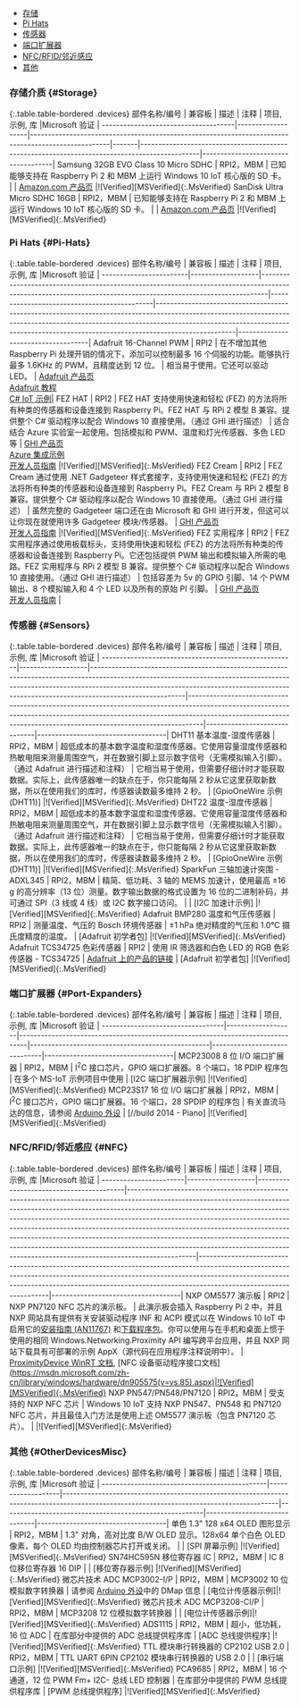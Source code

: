 
- [存储](#Storage)
- [Pi Hats](#Pi-Hats)
- [传感器](#Sensors)
- [端口扩展器](#Port-Expanders)
- [NFC/RFID/邻近感应](#NFC)
- [其他](#OtherDevicesMisc)

### 存储介质 {\#Storage}

{:.table.table-bordered .devices}
部件名称/编号 | 兼容板 | 描述 | 注释 | 项目, 示例, 库 |Microsoft 验证 |
-------------------------------------|-------------------|----------------------------------------------------------------------------------------------------|-------|----------------------------------------------------------------------------------------------|------------------------------------|
Samsung 32GB EVO Class 10 Micro SDHC | RPI2，MBM | 已知能够支持在 Raspberry Pi 2 和 MBM 上运行 Windows 10 IoT 核心版的 SD 卡。 | | [Amazon.com 产品页](http://www.amazon.com/gp/product/B00IVPU786) |!\[Verified\]\[MSVerified\]{:.MsVerified}
SanDisk Ultra Micro SDHC 16GB | RPI2，MBM | 已知能够支持在 Raspberry Pi 2 和 MBM 上运行 Windows 10 IoT 核心版的 SD 卡。 | | [Amazon.com 产品页](http://www.amazon.com/SanDisk-Ultra-Micro-SDHC-16GB/dp/9966573445) |!\[Verified\]\[MSVerified\]{:.MsVerified}

### Pi Hats {\#Pi-Hats}

{:.table.table-bordered .devices}
部件名称/编号 | 兼容板 | 描述 | 注释 | 项目, 示例, 库 |Microsoft 验证 |
------------------------|-------------------|--------------------------------------------------------------------------------------------------------------------------------------------------------------|---------------------------------------------|----------------------------------------------------------------------------------------------------------------------------------------------------------------------------------------------------------------------------------------------------------------|------------------------------------|
Adafruit 16-Channel PWM | RPI2 | 在不增加其他 Raspberry Pi 处理开销的情况下，添加可以控制最多 16 个伺服的功能。能够执行最多 1.6KHz 的 PWM，且精度达到 12 位。 | 相当易于使用。它还可以驱动 LED。 | [Adafruit 产品页](http://www.adafruit.com/products/2327#description-anchor) <br> [Adafruit 教程](https://learn.adafruit.com/adafruit-16-channel-pwm-servo-hat-for-raspberry-pi/overview) <br> [C\# IoT 示例](https://github.com/golaat/Adafruit.Pwm)|
FEZ HAT | RPI2 | FEZ HAT 支持使用快速和轻松 \(FEZ\) 的方法将所有种类的传感器和设备连接到 Raspberry Pi。FEZ HAT 与 RPi 2 模型 B 兼容。提供整个 C\# 驱动程序以配合 Windows 10 直接使用。（通过 GHI 进行描述） | 适合结合 Azure 实验室一起使用。包括模拟和 PWM、温度和灯光传感器、多色 LED 等 | [GHI 产品页](https://www.ghielectronics.com/catalog/product/500) <br>[Azure 集成示例](http://aka.ms/iot-ctd-field-labs)<br> [开发人员指南](https://www.ghielectronics.com/docs/329/fez-hat-developers-guide) |!\[Verified\]\[MSVerified\]{:.MsVerified}
FEZ Cream | RPI2 | FEZ Cream 通过使用 .NET Gadgeteer 样式套接字，支持使用快速和轻松 \(FEZ\) 的方法将所有种类的传感器和设备连接到 Raspberry Pi。FEZ Cream 与 RPi 2 模型 B 兼容。提供整个 C\# 驱动程序以配合 Windows 10 直接使用。（通过 GHI 进行描述） | 虽然完整的 Gadgeteer 端口还在由 Microsoft 和 GHI 进行开发，但这可以让你现在就使用许多 Gadgeteer 模块/传感器。 | [GHI 产品页](https://www.ghielectronics.com/catalog/product/541) <br> [开发人员指南](https://www.ghielectronics.com/docs/331/fez-cream-developers-guide) |!\[Verified\]\[MSVerified\]{:.MsVerified}
FEZ 实用程序 | RPI2 | FEZ 实用程序通过使用板载标头，支持使用快速和轻松 \(FEZ\) 的方法将所有种类的传感器和设备连接到 Raspberry Pi。它还包括提供 PWM 输出和模拟输入所需的电路。FEZ 实用程序与 RPi 2 模型 B 兼容。提供整个 C\# 驱动程序以配合 Windows 10 直接使用。（通过 GHI 进行描述） | 包括容差为 5v 的 GPIO 引脚、14 个 PWM 输出、8 个模拟输入和 4 个 LED 以及所有的原始 PI 引脚。 | [GHI 产品页](https://www.ghielectronics.com/catalog/product/545) <br> [开发人员指南](https://www.ghielectronics.com/docs/332/fez-utility-developers-guide) |

### 传感器 {\#Sensors}

{:.table.table-bordered .devices}
部件名称/编号 | 兼容板 | 描述 | 注释 | 项目, 示例, 库 |Microsoft 验证 |
------------------------------------------------------|-------------------|--------------------------------------------------------------------------------------------------------------------------------------------------------------------------------------------------------------------------------------------------------------------|----------------------------------------------------------------------------------------------------------------------------------------------------------------------------------------------------------------------------------------------|------------------------------|------------------------------------|
DHT11 基本温度-湿度传感器 | RPI2，MBM | 超低成本的基本数字温度和湿度传感器。它使用容量湿度传感器和热敏电阻来测量周围空气，并在数据引脚上显示数字信号（无需模拟输入引脚）。（通过 Adafruit 进行描述和注释） | 它相当易于使用，但需要仔细计时才能获取数据。实际上，此传感器唯一的缺点在于，你只能每隔 2 秒从它这里获取新数据，所以在使用我们的库时，传感器读数最多维持 2 秒。 | \[GpioOneWire 示例 \(DHT11\)\] |!\[Verified\]\[MSVerified\]{:.MsVerified}
DHT22 温度-湿度传感器 | RPI2，MBM | 超低成本的基本数字温度和湿度传感器。它使用容量湿度传感器和热敏电阻来测量周围空气，并在数据引脚上显示数字信号（无需模拟输入引脚）。（通过 Adafruit 进行描述和注释） | 它相当易于使用，但需要仔细计时才能获取数据。实际上，此传感器唯一的缺点在于，你只能每隔 2 秒从它这里获取新数据，所以在使用我们的库时，传感器读数最多维持 2 秒。 | \[GpioOneWire 示例 \(DHT11\)\] |!\[Verified\]\[MSVerified\]{:.MsVerified}
SparkFun 三轴加速计突围 - ADXL345 | RPI2，MBM | 精简、低功耗、3 轴的 MEMS 加速计，使用最高 &plusmn;16 g 的高分辨率（13 位）测量。数字输出数据的格式设置为 16 位的二进制补码，并可通过 SPI（3 线或 4 线）或 I2C 数字接口访问。 | | \[I2C 加速计示例\] |!\[Verified\]\[MSVerified\]{:.MsVerified}
Adafruit BMP280 温度和气压传感器 | RPI2 | 测量温度、气压的 Bosch 环境传感器 | &plusmn;1 hPa 绝对精度的气压和 1.0&deg;C 摄氏度精度的温度。 | \[Adafruit 初学者包\] |!\[Verified\]\[MSVerified\]{:.MsVerified}
Adafruit TCS34725 色彩传感器 | RPI2 | 使用 IR 筛选器和白色 LED 的 RGB 色彩传感器 - TCS34725 | [Adafruit 上的产品的链接](http://www.adafruit.com/products/1334) | \[Adafruit 初学者包\] |!\[Verified\]\[MSVerified\]{:.MsVerified}

### 端口扩展器 {\#Port-Expanders}

{:.table.table-bordered .devices}
部件名称/编号 | 兼容板 | 描述 | 注释 | 项目, 示例, 库 |Microsoft 验证 |
----------------------------------|-------------------|--------------------------------------------------------------------------------|--------------------------------------------------|------------------------------|------------------------------------|
MCP23008 8 位 I/O 端口扩展器 | RPI2，MBM | I<sup>2</sup>C 接口芯片，GPIO 端口扩展器。8 个端口，18 PDIP 程序包 | 在多个 MS-IoT 示例项目中使用 | \[I2C 端口扩展器示例\] |!\[Verified\]\[MSVerified\]{:.MsVerified}
MCP23S17 16 位 I/O 端口扩展器 | RPI2，MBM | I<sup>2</sup>C 接口芯片，GPIO 端口扩展器。16 个端口，28 SPDIP 的程序包 | 有关直流马达的信息，请参阅 [Arduino 外设](#Arduino) | \[//build 2014 - Piano\] |!\[Verified\]\[MSVerified\]{:.MsVerified}

### NFC/RFID/邻近感应 {\#NFC}

{:.table.table-bordered .devices}
部件名称/编号 | 兼容板 | 描述 | 注释 | 项目, 示例, 库 |Microsoft 验证 |
-----------------------|-------------------|-----------------------------------------|-------------------------------------------------------------------------------------------------------------------------------------------------------------------------------------------------------------------------------------------------------------------------------------------------------------------------------------------------------------------------------------------------------------------------------------------------------------------------------------------------------------------------------------------------------------------------------------|------------------------------------------------------------------------------------------------------------------------------------------------------------------------------------------------------------------------------------------------------------------------------|------------------------------------|
NXP OM5577 演示板 | RPI2 | NXP PN7120 NFC 芯片的演示板。 | 此演示板会插入 Raspberry Pi 2 中，并且 NXP 网站具有提供有关安装驱动程序 INF 和 ACPI 模式以在 Windows 10 IoT 中启用它的[安装指南 \(AN11767\)](http://www.nxp.com/documents/application_note/AN11767.pdf) 和[下载程序包](http://www.nxp.com/documents/software/SW349710.zip)。你可以使用与在手机和桌面上惯于使用的相同 Windows.Networking.Proximity API 编写跨平台应用，并且 NXP 网站下载具有可部署的示例 AppX（源代码在应用程序注释说明中）。 | [ProximityDevice WinRT 文档](https://msdn.microsoft.com/zh-cn/library/windows/apps/windows.networking.proximity.proximitydevice.aspx), \[NFC 设备驱动程序接口文档\]\(https://msdn.microsoft.com/zh-cn/library/windows/hardware/dn905575(v=vs.85).aspx)|![Verified][MSVerified]{:.MsVerified}
NXP PN547/PN548/PN7120 | RPI2，MBM | 受支持的 NXP NFC 芯片 | Windows 10 IoT 支持 NXP PN547、PN548 和 PN7120 NFC 芯片，并且最佳入门方法是使用上述 OM5577 演示板（包含 PN7120 芯片）。 | |!\[Verified\]\[MSVerified\]{:.MsVerified}

### 其他 {\#OtherDevicesMisc}

{:.table.table-bordered .devices}
部件名称/编号 | 兼容板 | 描述 | 注释 | 项目, 示例, 库 |Microsoft 验证 |
----------------------------------------------|-------------------|------------------------------------------------------------------------------------------------------------------------------------------|--------------------------------------------------------|------------------------------|------------------------------------|
单色 1.3" 128 x64 OLED 图形显示 | RPI2，MBM | 1\.3" 对角，高对比度 B/W OLED 显示。128x64 单个白色 OLED 像素，每个 OLED 均由控制器芯片打开或关闭。 | | \[SPI 屏幕示例\] |!\[Verified\]\[MSVerified\]{:.MsVerified}
SN74HC595N 移位寄存器 IC | RPI2，MBM | IC 8 位移位寄存器 16 DIP | | \[移位寄存器示例\] |!\[Verified\]\[MSVerified\]{:.MsVerified}
微芯片技术 ADC MCP3002-I/P | RPI2，MBM | MCP3002 10 位模拟数字转换器 | 请参阅 [Arduino 外设](#Arduino)中的 DMap 信息 | \[电位计传感器示例\]|!\[Verified\]\[MSVerified\]{:.MsVerified}
微芯片技术 ADC MCP3208-CI/P | RPI2，MBM | MCP3208 12 位模拟数字转换器 | | \[电位计传感器示例\]|!\[Verified\]\[MSVerified\]{:.MsVerified}
ADS1115 | RPI2，MBM | 超小，低功耗，16 位 ADC | 在库部分中提供的 ADC 总线提供程序库 | \[ADC 总线提供程序\] |!\[Verified\]\[MSVerified\]{:.MsVerified}
TTL 模块串行转换器的 CP2102 USB 2.0 | RPI2，MBM | TTL UART 6PIN CP2102 模块串行转换器的 USB 2.0 | | \[串行端口示例\] |!\[Verified\]\[MSVerified\]{:.MsVerified}
PCA9685 | RPI2，MBM | 16 个通道，12 位 PWM Fm+ I2C- 总线 LED 控制器 | 在库部分中提供的 PWM 总线提供程序库 | \[PWM 总线提供程序\] |!\[Verified\]\[MSVerified\]{:.MsVerified}

